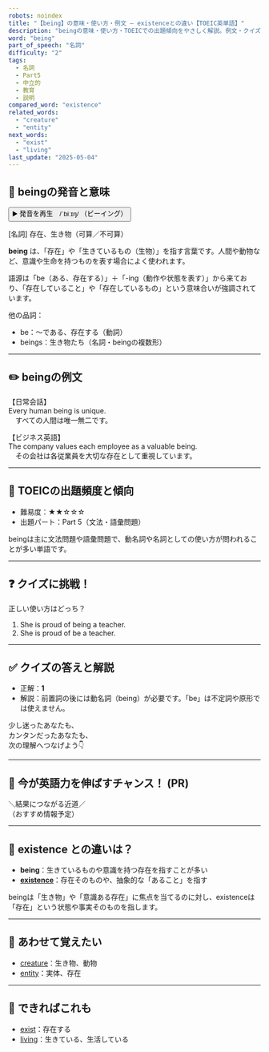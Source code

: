 ```yaml
---
robots: noindex
title: "【being】の意味・使い方・例文 ― existenceとの違い【TOEIC英単語】"
description: "beingの意味・使い方・TOEICでの出題傾向をやさしく解説。例文・クイズ付きでexistenceとの違いもわかりやすく学べます。"
word: "being"
part_of_speech: "名詞"
difficulty: "2"
tags:
  - 名詞
  - Part5
  - 中立的
  - 教育
  - 説明
compared_word: "existence"
related_words:
  - "creature"
  - "entity"
next_words:
  - "exist"
  - "living"
last_update: "2025-05-04"
---
```


## 🔰 beingの発音と意味

<button class="play-audio" onclick="playTTS('being')">
  <span class="play-audio-main">
    ▶️ 発音を再生　/ˈbiːɪŋ/
  </span>
  <span class="play-audio-sub">
    （ビーイング）
  </span>
</button>

[名詞] 存在、生き物（可算／不可算）

**being** は、「存在」や「生きているもの（生物）」を指す言葉です。人間や動物など、意識や生命を持つものを表す場合によく使われます。

語源は「be（ある、存在する）」＋「-ing（動作や状態を表す）」から来ており、「存在していること」や「存在しているもの」という意味合いが強調されています。

他の品詞：  
- be：～である、存在する（動詞）
- beings：生き物たち（名詞・beingの複数形）

---

## ✏️ beingの例文

【日常会話】  
Every human being is unique.  
　すべての人間は唯一無二です。

【ビジネス英語】  
The company values each employee as a valuable being.  
　その会社は各従業員を大切な存在として重視しています。

---

## 🎯 TOEICの出題頻度と傾向

- 難易度：★★☆☆☆
- 出題パート：Part 5（文法・語彙問題）

beingは主に文法問題や語彙問題で、動名詞や名詞としての使い方が問われることが多い単語です。

---

## ❓ クイズに挑戦！

正しい使い方はどっち？

1. She is proud of being a teacher.  
2. She is proud of be a teacher.

---

## ✅ クイズの答えと解説

- 正解：**1**
- 解説：前置詞の後には動名詞（being）が必要です。「be」は不定詞や原形では使えません。

少し迷ったあなたも、  
カンタンだったあなたも、  
次の理解へつなげよう👇️

---

## 🚀 今が英語力を伸ばすチャンス！ (PR)

<div class="info-center">
＼結果につながる近道／<br>  
（おすすめ情報予定）
</div>

---

## 🤔  existence との違いは？

- **being**：生きているものや意識を持つ存在を指すことが多い
- **[existence](/word/existence)**：存在そのものや、抽象的な「あること」を指す

beingは「生き物」や「意識ある存在」に焦点を当てるのに対し、existenceは「存在」という状態や事実そのものを指します。

---

## 🧩 あわせて覚えたい

- [creature](/word/creature)：生き物、動物
- [entity](/word/entity)：実体、存在

---

## 📖 できればこれも

- [exist](/word/exist)：存在する
- [living](/word/living)：生きている、生活している

<!-- cvid: aid34_bid32 -->
